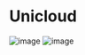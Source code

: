 # Unicloud
![image](https://user-images.githubusercontent.com/96046778/194850517-9776a772-db07-49cb-820a-314e0667ed5e.png)
![image](https://user-images.githubusercontent.com/96046778/194850529-53e60b65-0948-4fb8-ab0a-7392962e03e1.png)
